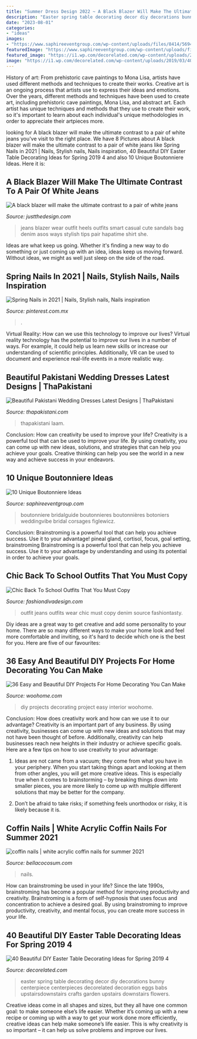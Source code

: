 ```yaml
---
title: "Summer Dress Design 2022 ~ A Black Blazer Will Make The Ultimate Contrast To A Pair Of White Jeans"
description: "Easter spring table decorating decor diy decorations bunny centerpiece centerpieces decorelated decoration eggs babs upstairsdownstairs crafts garden upstairs downstairs flowers"
date: "2023-08-01"
categories:
- "ideas"
images:
- "https://www.saphireeventgroup.com/wp-content/uploads/files/8414/5694/2699/unique_boutonniere_6.jpg"
featuredImage: "https://www.saphireeventgroup.com/wp-content/uploads/files/8414/5694/2699/unique_boutonniere_6.jpg"
featured_image: "https://i1.wp.com/decorelated.com/wp-content/uploads/2019/03/40-Beautiful-DIY-Easter-Table-Decorating-Ideas-for-Spring-2019-4.jpg?fit=948%2C1524&amp;ssl=1"
image: "https://i1.wp.com/decorelated.com/wp-content/uploads/2019/03/40-Beautiful-DIY-Easter-Table-Decorating-Ideas-for-Spring-2019-4.jpg?fit=948%2C1524&amp;ssl=1"
---
```



History of art: From prehistoric cave paintings to Mona Lisa, artists have used different methods and techniques to create their works.
Creative art is an ongoing process that artists use to express their ideas and emotions. Over the years, different methods and techniques have been used to create art, including prehistoric cave paintings, Mona Lisa, and abstract art. Each artist has unique techniques and methods that they use to create their work, so it's important to learn about each individual's unique methodologies in order to appreciate their artpieces more.

	

		
looking for A black blazer will make the ultimate contrast to a pair of white jeans you've visit to the right place. We have 8 Pictures about A black blazer will make the ultimate contrast to a pair of white jeans like Spring Nails in 2021 | Nails, Stylish nails, Nails inspiration, 40 Beautiful DIY Easter Table Decorating Ideas for Spring 2019 4 and also 10 Unique Boutonniere Ideas. Here it is:
		
    
## A Black Blazer Will Make The Ultimate Contrast To A Pair Of White Jeans

<img loading=lazy src="https://www.justthedesign.com/wp-content/uploads/2016/05/White-Jeans-Outfits-14-e1489103179522.jpg" onerror="this.onerror=null;this.src='https://tse3.mm.bing.net/th?id=OIP.mF0vXzBTrHvfRGxgwg7UZAHaLJ&amp;pid=15.1';" alt="A black blazer will make the ultimate contrast to a pair of white jeans">

_Source: justthedesign.com_

>jeans blazer wear outfit heels outfits smart casual cute sandals bag denim asos ways stylish tips pair hapatime shirt she. 

	

Ideas are what keep us going. Whether it's finding a new way to do something or just coming up with an idea, ideas keep us moving forward. Without ideas, we might as well just sleep on the side of the road.

    
## Spring Nails In 2021 | Nails, Stylish Nails, Nails Inspiration

<img loading=lazy src="https://i.pinimg.com/736x/05/b3/b0/05b3b0aaa061c45107b3787b137a978b.jpg" onerror="this.onerror=null;this.src='https://tse2.mm.bing.net/th?id=OIP.nBtyWcBFIYvcFgIG6NLUOAHaJ-&amp;pid=15.1';" alt="Spring Nails in 2021 | Nails, Stylish nails, Nails inspiration">

_Source: pinterest.com.mx_

>. 

	

Virtual Reality: How can we use this technology to improve our lives?
Virtual reality technology has the potential to improve our lives in a number of ways. For example, it could help us learn new skills or increase our understanding of scientific principles. Additionally, VR can be used to document and experience real-life events in a more realistic way.

    
## Beautiful Pakistani Wedding Dresses Latest Designs | ThaPakistani

<img loading=lazy src="https://www.thapakistani.com/wp-content/uploads/2020/10/Beautiful-Pakistani-Wedding-Dresses-Latest-Designs-3.jpg" onerror="this.onerror=null;this.src='https://tse3.mm.bing.net/th?id=OIP.sAilIZg_-6fOKdFmk8_kzQHaKX&amp;pid=15.1';" alt="Beautiful Pakistani Wedding Dresses Latest Designs | ThaPakistani">

_Source: thapakistani.com_

>thapakistani laam. 

	

Conclusion: How can creativity be used to improve your life?
Creativity is a powerful tool that can be used to improve your life. By using creativity, you can come up with new ideas, solutions, and strategies that can help you achieve your goals. Creative thinking can help you see the world in a new way and achieve success in your endeavors.

    
## 10 Unique Boutonniere Ideas

<img loading=lazy src="https://www.saphireeventgroup.com/wp-content/uploads/files/8414/5694/2699/unique_boutonniere_6.jpg" onerror="this.onerror=null;this.src='https://tse1.mm.bing.net/th?id=OIP.F8xt2Ds5SLMLM8OyPekDFgAAAA&amp;pid=15.1';" alt="10 Unique Boutonniere Ideas">

_Source: saphireeventgroup.com_

>boutonniere bridalguide boutonnieres boutonnières botoniers weddingvibe bridal corsages figlewicz. 

	

Conclusion: Brainstroming is a powerful tool that can help you achieve success. Use it to your advantage!
pineal gland, cortisol, focus, goal setting, brainstroming
Brainstroming is a powerful tool that can help you achieve success. Use it to your advantage by understanding and using its potential in order to achieve your goals.

    
## Chic Back To School Outfits That You Must Copy

<img loading=lazy src="http://www.fashiondivadesign.com/wp-content/uploads/2018/08/school-outfits-.jpg" onerror="this.onerror=null;this.src='https://tse2.mm.bing.net/th?id=OIP.3DfbbyPKGgc-RbrQoXzPsQHaK1&amp;pid=15.1';" alt="Chic Back To School Outfits That You Must Copy">

_Source: fashiondivadesign.com_

>outfit jeans outfits wear chic must copy denim source fashiontasty. 

	

Diy ideas are a great way to get creative and add some personality to your home. There are so many different ways to make your home look and feel more comfortable and inviting, so it's hard to decide which one is the best for you. Here are five of our favourites:

    
## 36 Easy And Beautiful DIY Projects For Home Decorating You Can Make

<img loading=lazy src="http://www.woohome.com/wp-content/uploads/2015/01/DIY-project-for-homedecor-woohome-30.jpg" onerror="this.onerror=null;this.src='https://tse4.mm.bing.net/th?id=OIP.66gJl9wpZ1uX6db2DomHAwHaJ4&amp;pid=15.1';" alt="36 Easy and Beautiful DIY Projects For Home Decorating You Can Make">

_Source: woohome.com_

>diy projects decorating project easy interior woohome. 

	

Conclusion: How does creativity work and how can we use it to our advantage?
Creativity is an important part of any business. By using creativity, businesses can come up with new ideas and solutions that may not have been thought of before. Additionally, creativity can help businesses reach new heights in their industry or achieve specific goals. Here are a few tips on how to use creativity to your advantage: 
1. Ideas are not came from a vacuum; they come from what you have in your periphery. When you start taking things apart and looking at them from other angles, you will get more creative ideas. This is especially true when it comes to brainstorming – by breaking things down into smaller pieces, you are more likely to come up with multiple different solutions that may be better for the company. 

2. Don’t be afraid to take risks; if something feels unorthodox or risky, it is likely because it is.

    
## Coffin Nails | White Acrylic Coffin Nails For Summer 2021

<img loading=lazy src="https://bellacocosum.com/wp-content/uploads/2021/04/5-15.jpg" onerror="this.onerror=null;this.src='https://tse2.mm.bing.net/th?id=OIP.tlwLhFasU_zBU5CkoXRTBgHaLH&amp;pid=15.1';" alt="coffin nails | white acrylic coffin nails for summer 2021">

_Source: bellacocosum.com_

>nails. 

	

How can brainstroming be used in your life?
Since the late 1990s, brainstroming has become a popular method for improving productivity and creativity. Brainstroming is a form of self-hypnosis that uses focus and concentration to achieve a desired goal. By using brainstroming to improve productivity, creativity, and mental focus, you can create more success in your life.

    
## 40 Beautiful DIY Easter Table Decorating Ideas For Spring 2019 4

<img loading=lazy src="https://i1.wp.com/decorelated.com/wp-content/uploads/2019/03/40-Beautiful-DIY-Easter-Table-Decorating-Ideas-for-Spring-2019-4.jpg?fit=948%2C1524&amp;ssl=1" onerror="this.onerror=null;this.src='https://tse4.mm.bing.net/th?id=OIP.8HT16x62y4gWsknL-acBWQHaL6&amp;pid=15.1';" alt="40 Beautiful DIY Easter Table Decorating Ideas for Spring 2019 4">

_Source: decorelated.com_

>easter spring table decorating decor diy decorations bunny centerpiece centerpieces decorelated decoration eggs babs upstairsdownstairs crafts garden upstairs downstairs flowers. 

	

Creative ideas come in all shapes and sizes, but they all have one common goal: to make someone else’s life easier. Whether it’s coming up with a new recipe or coming up with a way to get your work done more efficiently, creative ideas can help make someone’s life easier. This is why creativity is so important – it can help us solve problems and improve our lives.

